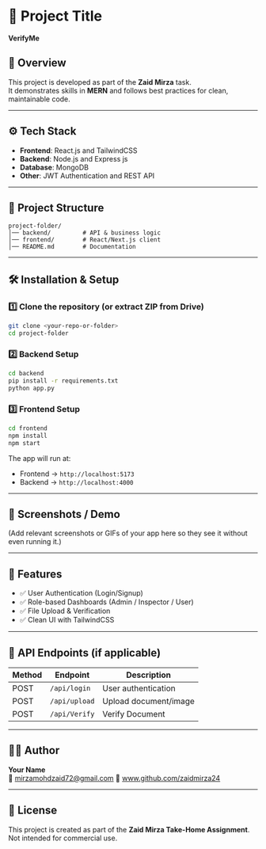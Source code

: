 # 🚀 Project Title  
**VerifyMe**

## 📌 Overview  
This project is developed as part of the **Zaid Mirza** task.  
It demonstrates skills in **MERN** and follows best practices for clean, maintainable code.  

---

## ⚙️ Tech Stack  
- **Frontend**: React.js and  TailwindCSS  
- **Backend**: Node.js and Express js  
- **Database**: MongoDB 
- **Other**: JWT Authentication and REST API
---

## 📂 Project Structure  
```
project-folder/
│── backend/         # API & business logic
│── frontend/        # React/Next.js client
│── README.md        # Documentation
```

---

## 🛠️ Installation & Setup  

### 1️⃣ Clone the repository (or extract ZIP from Drive)  
```bash
git clone <your-repo-or-folder>
cd project-folder
```

### 2️⃣ Backend Setup  
```bash
cd backend
pip install -r requirements.txt
python app.py
```

### 3️⃣ Frontend Setup  
```bash
cd frontend
npm install
npm start
```

The app will run at:  
- Frontend → `http://localhost:5173`  
- Backend → `http://localhost:4000`  

---

## 📸 Screenshots / Demo  
(Add relevant screenshots or GIFs of your app here so they see it without even running it.)  

---

## 🔑 Features  
- ✅ User Authentication (Login/Signup)  
- ✅ Role-based Dashboards (Admin / Inspector / User)  
- ✅ File Upload & Verification   
- ✅ Clean UI with TailwindCSS  

---

## 📖 API Endpoints (if applicable)  
| Method | Endpoint         | Description            |  
|--------|-----------------|------------------------|  
| POST   | `/api/login`     | User authentication    |  
| POST   | `/api/upload`    | Upload document/image  |  
| POST   | `/api/Verify`    |  Verify Document       |  

---

## 🧑‍💻 Author  
**Your Name**  
📧 mirzamohdzaid72@gmail.com
🔗 www.github.com/zaidmirza24  

---

## 📜 License  
This project is created as part of the **Zaid Mirza Take-Home Assignment**.  
Not intended for commercial use.  
